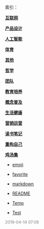  索引：


**[互联网](/互联网/index.md)**

**[产品设计](/产品设计/index.md)**

**[人工智能](/人工智能/index.md)**

**[体育](/体育/index.md)**

**[其他](/其他/index.md)**

**[哲学](/哲学/index.md)**

**[团队](/团队/index.md)**

**[教育培养](/教育培养/index.md)**

**[概念普及](/概念普及/index.md)**

**[生活健康](/生活健康/index.md)**

**[营销运营](/营销运营/index.md)**

**[读书笔记](/读书笔记/index.md)**

**[重构自己](/重构自己/index.md)**

**[鸡汤集](/鸡汤集/index.md)**

- [emoji](/emoji.md)

- [favorite](/favorite.md)

- [markdown](/markdown.md)

- [README](/README.md)

- [Temp](/Temp.md)

- [Test](/Test.md)


<font size=2 color='grey'> 2019-04-14 07:08 </font>